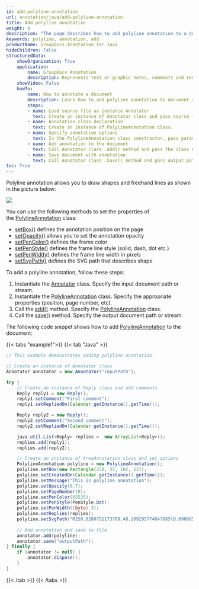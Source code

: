 ```yaml
---
id: add-polyline-annotation
url: annotation/java/add-polyline-annotation
title: Add polyline annotation
weight: 9
description: "The page describes how to add polyline annotation to a document using GroupDocs.Annotation for Java."
keywords: polyline, annotation, add
productName: GroupDocs.Annotation for Java
hideChildren: False
structuredData:
    showOrganization: True
    application:    
        name: GroupDocs Annotation
        description: Represents text or graphic notes, comments and remarks attached to a specific part of the content of the document using Java
    showVideo: False
    howTo:
        name: How to annotate a document
        description: Learn how to add polyline annotation to document step by step
        steps:
        - name: Load source file an instance Annotator
          text: Create an instance of Annotator class and pass source file path as a constructor parameter. You may specify absolute or relative file path as per your requirements. 
        - name: Annotation class declaration
          text: Create an instance of PolylineAnnotation class.
        - name: Specify annotation options 
          text: In the PolylineAnnotation class constructor, pass parameters.
        - name: Add annotation to the document
          text: Call Annotator class .Add() method and pass the class name PolylineAnnotation.
        - name: Save document with annotation
          text: Call Annotator class .Save() method and pass output path file.
toc: True
---
```

Polyline annotation allows you to draw shapes and freehand lines as shown in the picture below: 

![](/annotation/java/images/add-polyline-annotation.png)

You can use the following methods to set the properties of the [PolylineAnnotation](https://reference.groupdocs.com/annotation/java/com.groupdocs.annotation.models.annotationmodels/polylineannotation) class:

*   [setBox()](https://reference.groupdocs.com/annotation/java/com.groupdocs.annotation.models.annotationmodels/polylineannotation/#setBox-com.groupdocs.annotation.models.Rectangle-) defines the annotation position on the page
*   [setOpacity()](https://reference.groupdocs.com/annotation/java/com.groupdocs.annotation.models.annotationmodels/polylineannotation/#setOpacity-java.lang.Double-) allows you to set the annotation opacity
*   [setPenColor()](https://reference.groupdocs.com/annotation/java/com.groupdocs.annotation.models.annotationmodels/polylineannotation/#setPenColor-java.lang.Integer-) defines the frame color
*   [setPenStyle()](https://reference.groupdocs.com/annotation/java/com.groupdocs.annotation.models.annotationmodels/polylineannotation/#setPenStyle-java.lang.Byte-) defines the frame line style (solid, dash, dot etc.)
*   [setPenWidth()](https://reference.groupdocs.comhttps://reference.groupdocs.com/annotation/java/com.groupdocs.annotation.models.annotationmodels/polylineannotation/#setPenWidth-java.lang.Byte-) defines the frame line width in pixels
*   [setSvgPath()](https://reference.groupdocs.com/annotation/java/com.groupdocs.annotation.models.annotationmodels/polylineannotation/#setSvgPath-java.lang.String-) defines the SVG path that describes shape

To add a polyline annotation, follow these steps:

1.   Instantiate the [Annotator](https://reference.groupdocs.com/java/annotation/com.groupdocs.annotation/Annotator) class. Specify the input document path or stream.
2.   Instantiate the [PolylineAnnotation](https://reference.groupdocs.com/annotation/java/com.groupdocs.annotation.models.annotationmodels/polylineannotation) class. Specify the appropriate properties (position, page number, etc).
3.   Call the [add()](https://reference.groupdocs.com/annotation/java/com.groupdocs.annotation/annotator/#add-com.groupdocs.annotation.models.annotationmodels.AnnotationBase-) method. Specify the [PolylineAnnotation](https://reference.groupdocs.com/annotation/java/com.groupdocs.annotation.models.annotationmodels/polylineannotation) class.
4.  Call the [save()](https://reference.groupdocs.com/annotation/java/com.groupdocs.annotation/annotator/#save--) method. Specify the output document path or stream. 

The following code snippet shows how to add [PolylineAnnotation](https://reference.groupdocs.com/annotation/java/com.groupdocs.annotation.models.annotationmodels/polylineannotation) to the document:

{{< tabs "example1">}}
{{< tab "Java" >}}
```java
// This example demonstrates adding polyline annotation.

// Create an instance of Annotator class
Annotator annotator = new Annotator("inputPath");

try {
    // Create an instance of Reply class and add comments
    Reply reply1 = new Reply();
    reply1.setComment("First comment");
    reply1.setRepliedOn(Calendar.getInstance().getTime());

    Reply reply2 = new Reply();
    reply2.setComment("Second comment");
    reply2.setRepliedOn(Calendar.getInstance().getTime());

    java.util.List<Reply> replies =  new ArrayList<Reply>();
    replies.add(reply1);
    replies.add(reply2);

    // Create an instance of AreaAnnotation class and set options
    PolylineAnnotation polyline = new PolylineAnnotation();
    polyline.setBox(new Rectangle(250, 35, 102, 12));
    polyline.setCreatedOn(Calendar.getInstance().getTime());
    polyline.setMessage("This is polyline annotation");
    polyline.setOpacity(0.7);
    polyline.setPageNumber(0);
    polyline.setPenColor(65535);
    polyline.setPenStyle(PenStyle.Dot);
    polyline.setPenWidth((byte) 3);
    polyline.setReplies(replies);
    polyline.setSvgPath("M250.8280751173709,48.209295774647885l0.6986854460093896,0l0.6986854460093896,-1.3973708920187793l0.6986854460093896,0l0.6986854460093896,-1.3973708920187793l1.3973708920187793,-0.6986854460093896l0.6986854460093896,-0.6986854460093896l0.6986854460093896,0l2.096056338028169,-1.3973708920187793l3.493427230046948,-1.3973708920187793l0.6986854460093896,-0.6986854460093896l1.3973708920187793,-1.3973708920187793l0.6986854460093896,0l1.3973708920187793,-0.6986854460093896l0.6986854460093896,0l0.6986854460093896,-0.6986854460093896l0.6986854460093896,0l0.6986854460093896,0l0,-0.6986854460093896l0.6986854460093896,0l0.6986854460093896,0l1.3973708920187793,0l0,-0.6986854460093896l0.6986854460093896,0l1.3973708920187793,0l0.6986854460093896,0l1.3973708920187793,0l0.6986854460093896,0l2.096056338028169,-0.6986854460093896l1.3973708920187793,0l0.6986854460093896,0l0.6986854460093896,0l1.3973708920187793,0l1.3973708920187793,0l1.3973708920187793,0l2.096056338028169,0l5.589483568075117,0l1.3973708920187793,0l2.096056338028169,0l0.6986854460093896,0l1.3973708920187793,0l0.6986854460093896,0l1.3973708920187793,0l1.3973708920187793,0l0.6986854460093896,0.6986854460093896l1.3973708920187793,0l2.096056338028169,1.3973708920187793l0.6986854460093896,0l0.6986854460093896,0l0,0.6986854460093896l1.3973708920187793,0l0.6986854460093896,0.6986854460093896l1.3973708920187793,0.6986854460093896l0,0.6986854460093896l0.6986854460093896,0l1.3973708920187793,0.6986854460093896l1.3973708920187793,0.6986854460093896l3.493427230046948,0.6986854460093896l1.3973708920187793,0.6986854460093896l2.096056338028169,0.6986854460093896l1.3973708920187793,0.6986854460093896l1.3973708920187793,0l1.3973708920187793,0.6986854460093896l0.6986854460093896,0l0.6986854460093896,0.6986854460093896l1.3973708920187793,0l0.6986854460093896,0l0.6986854460093896,0l2.7947417840375586,0l1.3973708920187793,0l0.6986854460093896,0l1.3973708920187793,0l0.6986854460093896,0l0.6986854460093896,0l1.3973708920187793,0l0.6986854460093896,0l2.7947417840375586,0l0.6986854460093896,0l2.7947417840375586,0l1.3973708920187793,0l0.6986854460093896,0l0.6986854460093896,0l0.6986854460093896,0l0.6986854460093896,0l0.6986854460093896,0l0.6986854460093896,0l0.6986854460093896,-0.6986854460093896l0.6986854460093896,0");
    
    // Add annotation and save to file
    annotator.add(polyline);
    annotator.save("outputPath");
} finally {
    if (annotator != null) {
        annotator.dispose();
    }
}
```
{{< /tab >}}
{{< /tabs >}}